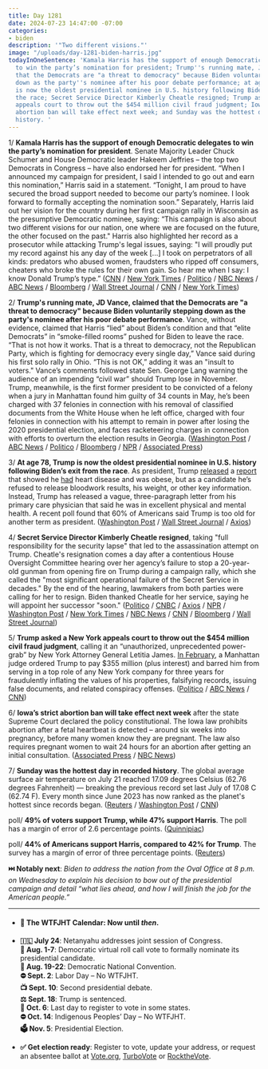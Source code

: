 ```yaml
---
title: Day 1281
date: 2024-07-23 14:47:00 -07:00
categories:
- biden
description: '"Two different visions."'
image: "/uploads/day-1281-biden-harris.jpg"
todayInOneSentence: 'Kamala Harris has the support of enough Democratic delegates
  to win the party’s nomination for president; Trump''s running mate, JD Vance, claimed
  that the Democrats are "a threat to democracy" because Biden voluntarily stepping
  down as the party''s nominee after his poor debate performance; at age 78, Trump
  is now the oldest presidential nominee in U.S. history following Biden’s exit from
  the race; Secret Service Director Kimberly Cheatle resigned; Trump asked a New York
  appeals court to throw out the $454 million civil fraud judgment; Iowa’s strict
  abortion ban will take effect next week; and Sunday was the hottest day in recorded
  history. '
---
```


1/ **Kamala Harris has the support of enough Democratic delegates to win the party’s nomination for president**. Senate Majority Leader Chuck Schumer and House Democratic leader Hakeem Jeffries – the top two Democrats in Congress – have also endorsed her for president. “When I announced my campaign for president, I said I intended to go out and earn this nomination,” Harris said in a statement. “Tonight, I am proud to have secured the broad support needed to become our party’s nominee. I look forward to formally accepting the nomination soon.” Separately, Harris laid out her vision for the country during her first campaign rally in Wisconsin as the presumptive Democratic nominee, saying: “This campaign is also about two different visions for our nation, one where we are focused on the future, the other focused on the past." Harris also highlighted her record as a prosecutor while attacking Trump's legal issues, saying: "I will proudly put my record against his any day of the week \[...\] I took on perpetrators of all kinds: predators who abused women, fraudsters who ripped off consumers, cheaters who broke the rules for their own gain. So hear me when I say: I know Donald Trump’s type.” ([CNN](https://www.cnn.com/politics/live-news/kamala-harris-biden-trump-election-07-23-24/index.html) / [New York Times](https://www.nytimes.com/2024/07/22/us/politics/kamala-harris-trump-2024-election.html) / [Politico](https://www.politico.com/news/2024/07/22/kamala-harris-has-enough-verbal-commitments-to-secure-democratic-nomination-00170535) / [NBC News](https://www.nbcnews.com/politics/2024-election/democratic-leaders-chuck-schumer-hakeem-jeffries-endorse-harris-presid-rcna163249) / [ABC News](https://abcnews.go.com/Politics/live-updates/biden-drops-out-updates/?id=112113289) / [Bloomberg](https://www.bloomberg.com/news/articles/2024-07-23/schumer-jeffries-to-endorse-kamala-harris-for-president?sref=MIBMEEoj) / [Wall Street Journal](https://www.wsj.com/politics/elections/democrats-new-attack-trump-old-age-1e765b20?mod=hp_lead_pos7) / [CNN](https://www.cnn.com/2024/07/22/politics/kamala-harris-delegates-democratic-presidential-nomination/) / [New York Times](https://www.nytimes.com/live/2024/07/23/us/harris-trump-news-election-biden))

2/ **Trump's running mate, JD Vance, claimed that the Democrats are "a threat to democracy" because Biden voluntarily stepping down as the party's nominee after his poor debate performance**. Vance, without evidence, claimed that Harris “lied” about Biden’s condition and that “elite Democrats” in “smoke-filled rooms” pushed for Biden to leave the race. “That is not how it works. That is a threat to democracy, not the Republican Party, which is fighting for democracy every single day,” Vance said during his first solo rally in Ohio. “This is not OK,” adding it was an "insult to voters." Vance’s comments followed state Sen. George Lang warning the audience of an impending “civil war” should Trump lose in November. Trump, meanwhile, is the first former president to be convicted of a felony when a jury in Manhattan found him guilty of 34 counts in May, he’s been charged with 37 felonies in connection with his removal of classified documents from the White House when he left office, charged with four felonies in connection with his attempt to remain in power after losing the 2020 presidential election, and faces racketeering charges in connection with efforts to overturn the election results in Georgia. ([Washington Post](https://www.washingtonpost.com/politics/2024/07/22/jd-vance-rallies-ohio-virginia/) / [ABC News](https://abcnews.go.com/Politics/jd-vance-hometown-middletown-ohio-solo-rally/story?id=112106987) / [Politico](https://www.politico.com/news/2024/07/22/vance-attacks-harris-biden-00170394) / [Bloomberg](https://www.bloomberg.com/news/articles/2024-07-22/vance-calls-democrats-threat-to-democracy-after-biden-ouster?sref=MIBMEEoj) / [NPR](https://www.npr.org/2024/07/21/nx-s1-5047825/donald-trump-jd-vance-michigan-rally) / [Associated Press](https://apnews.com/article/jd-vance-trump-virginia-ohio-a814f31dffb066e8a6e2335ba81032bb))

3/ **At age 78, Trump is now the oldest presidential nominee in U.S. history following Biden’s exit from the race**. As president, Trump [released](https://whatthefuckjusthappenedtoday.com/2018/01/16/day-362/#7-the-white-house-doctor-said-trump) a [report](https://whatthefuckjusthappenedtoday.com/2019/02/14/day-756/) that showed he [had](https://whatthefuckjusthappenedtoday.com/2020/05/19/day-1216/#2-white-house-press-secretary-kaylei) heart disease and was obese, but as a candidate he’s refused to release bloodwork results, his weight, or other key information. Instead, Trump has released a vague, three-paragraph letter from his primary care physician that said he was in excellent physical and mental health. A recent poll found that 60% of Americans said Trump is too old for another term as president. ([Washington Post](https://www.washingtonpost.com/politics/2024/07/22/trump-age-health/) / [Wall Street Journal](https://www.wsj.com/politics/elections/democrats-new-attack-trump-old-age-1e765b20?mod=hp_lead_pos7) / [Axios](https://www.axios.com/2024/07/23/trump-harris-message-fundraising))

4/ **Secret Service Director Kimberly Cheatle resigned**, taking "full responsibility for the security lapse" that led to the assassination attempt on Trump. Cheatle's resignation comes a day after a contentious House Oversight Committee hearing over her agency’s failure to stop a 20-year-old gunman from opening fire on Trump during a campaign rally, which she called the "most significant operational failure of the Secret Service in decades." By the end of the hearing, lawmakers from both parties were calling for her to resign. Biden thanked Cheatle for her service, saying he will appoint her successor "soon." ([Politico](https://www.politico.com/news/2024/07/23/secret-service-director-resigns-after-trump-shooting-fallout-00170580) / [CNBC](https://www.cnbc.com/2024/07/23/secret-service-resigns-trump-shooting.html) / [Axios](https://www.axios.com/2024/07/23/kimberly-cheatle-resigns-secret-service-trump) / [NPR](https://www.npr.org/2024/07/23/g-s1-12854/nancy-mace-vote-impeach-secret-service-director) / [Washington Post](https://www.washingtonpost.com/nation/2024/07/23/secret-service-director-cheatle-scrutiny/) / [New York Times](https://www.nytimes.com/2024/07/23/us/politics/cheatle-secret-service-director-resigns.html) / [NBC News](https://www.nbcnews.com/politics/national-security/secret-service-director-step-resignation-calls-trump-assassination-att-rcna163222) / [CNN](https://www.cnn.com/politics/live-news/secret-service-kimberly-cheatle-resigns-07-23-24/index.html) / [Bloomberg](https://www.bloomberg.com/news/articles/2024-07-23/secret-service-director-resigns-following-trump-shooting-furor?sref=MIBMEEoj) / [Wall Street Journal](https://www.wsj.com/us-news/secret-service-director-kimberly-cheatle-resigns-trump-shooting-2c1c35f1?mod=hp_lead_pos1))

5/ **Trump asked a New York appeals court to throw out the $454 million civil fraud judgment**, calling it an “unauthorized, unprecedented power-grab” by New York Attorney General Letitia James. [In February](https://whatthefuckjusthappenedtoday.com/2024/02/20/day-1127/#5-a-manhattan-judge-ordered-trump-to), a Manhattan judge ordered Trump to pay $355 million (plus interest) and barred him from serving in a top role of any New York company for three years for fraudulently inflating the values of his properties, falsifying records, issuing false documents, and related conspiracy offenses. ([Politico](https://www.politico.com/news/2024/07/22/trump-appeals-fraud-judgment-business-00170534) / [ABC News](https://abcnews.go.com/US/trump-appeals-454-million-new-york-civil-fraud/story?id=112162683) / [CNN](https://www.cnn.com/2024/07/22/politics/trump-new-york-appeals-court-civil-judgement/index.html))

6/ **Iowa’s strict abortion ban will take effect next week** after the state Supreme Court declared the policy constitutional. The Iowa law prohibits abortion after a fetal heartbeat is detected – around six weeks into pregnancy, before many women know they are pregnant. The law also requires pregnant women to wait 24 hours for an abortion after getting an initial consultation. ([Associated Press](https://apnews.com/article/abortion-ban-iowa-b512e24eeea4e7a40cdabece4d9d3b01) / [NBC News](https://www.nbcnews.com/health/womens-health/iowa-abortion-law-to-go-into-effect-rcna162810))

7/ **Sunday was the hottest day in recorded history**. The global average surface air temperature on July 21 reached 17.09 degrees Celsius (62.76 degrees Fahrenheit) — breaking the previous record set last July of 17.08 C (62.74 F). Every month since June 2023 has now ranked as the planet's hottest since records began. ([Reuters](https://www.reuters.com/world/world-registers-hottest-day-ever-recorded-july-21-monitor-says-2024-07-23/) / [Washington Post](https://www.washingtonpost.com/climate-environment/2024/07/23/hottest-day-ever-recorded-climate-change/) / [CNN](https://www.cnn.com/2024/07/23/climate/hottest-day-global-record/))

poll/ **49% of voters support Trump, while 47% support Harris**. The poll has a margin of error of 2.6 percentage points. ([Quinnipiac](https://poll.qu.edu/poll-release?releaseid=3901))

poll/ **44% of Americans support Harris, compared to 42% for Trump**. The survey has a margin of error of three percentage points. ([Reuters](https://www.reuters.com/world/us/harris-leads-trump-44-42-us-presidential-race-reutersipsos-poll-finds-2024-07-23/))

**⏭️ Notably next**: *Biden to address the nation from the Oval Office at 8 p.m. on Wednesday to explain his decision to bow out of the presidential campaign and detail “what lies ahead, and how I will finish the job for the American people.”*

---

* #### 📅 The WTFJHT Calendar: Now until *then*.

* **🇮🇱 July 24**: Netanyahu addresses joint session of Congress.\
  **🫏 Aug. 1-7**: Democratic virtual roll call vote to formally nominate its presidential candidate. \
  **🫏 Aug. 19-22**: Democratic National Convention.\
  **⛔️ Sept. 2**: Labor Day – No WTFJHT. \
  **📺 Sept. 10**: Second presidential debate.\
  **⚖️ Sept. 18**: Trump is sentenced.\
  **📆 Oct. 6**: Last day to register to vote in some states. \
  **⛔️ Oct. 14**: Indigenous Peoples’ Day – No WTFJHT. \
  **🗳️ Nov. 5**: Presidential Election.

* **✅ Get election ready**: Register to vote, update your address, or request an absentee ballot at [Vote.org](https://www.vote.org/), [TurboVote](https://turbovote.org/) or [RocktheVote](https://www.rockthevote.org/).